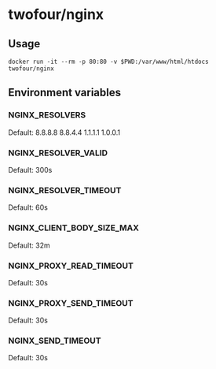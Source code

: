 # twofour/nginx

## Usage

    docker run -it --rm -p 80:80 -v $PWD:/var/www/html/htdocs twofour/nginx

## Environment variables

### NGINX_RESOLVERS

Default: 8.8.8.8 8.8.4.4 1.1.1.1 1.0.0.1

### NGINX_RESOLVER_VALID

Default: 300s

### NGINX_RESOLVER_TIMEOUT

Default: 60s

### NGINX_CLIENT_BODY_SIZE_MAX

Default: 32m

### NGINX_PROXY_READ_TIMEOUT

Default: 30s

### NGINX_PROXY_SEND_TIMEOUT

Default: 30s

### NGINX_SEND_TIMEOUT

Default: 30s
